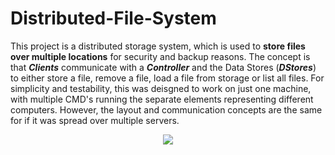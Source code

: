 # Distributed-File-System


This project is a distributed storage system, which is used to **store files over multiple locations** for security and backup reasons. 
The concept is that _**Clients**_ communicate with a _**Controller**_ and the Data Stores (_**DStores**_) to either store a file, remove a file, load a file from storage or list all files.
For simplicity and testability, this was deisgned to work on just one machine, with multiple CMD's running the separate elements representing different computers.
However, the layout and communication concepts are the same for if it was spread over multiple servers.

<p align="center">
<img src="https://github.com/oranbramble/Distributed-File-System/assets/56357864/18f6fba9-d74a-4164-8b69-6a81f6069f8d">
</p>


